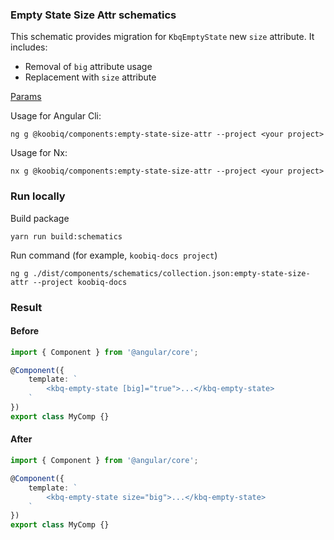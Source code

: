 ### Empty State Size Attr schematics

This schematic provides migration for `KbqEmptyState` new `size` attribute. It includes:

-   Removal of `big` attribute usage
-   Replacement with `size` attribute

[Params](schema.ts)

Usage for Angular Cli:

```shell
ng g @koobiq/components:empty-state-size-attr --project <your project>
```

Usage for Nx:

```shell
nx g @koobiq/components:empty-state-size-attr --project <your project>
```

### Run locally

Build package

```shell
yarn run build:schematics
```

Run command (for example, `koobiq-docs project`)

```shell
ng g ./dist/components/schematics/collection.json:empty-state-size-attr --project koobiq-docs
```

### Result

#### Before

```ts
import { Component } from '@angular/core';

@Component({
    template: `
        <kbq-empty-state [big]="true">...</kbq-empty-state>
    `
})
export class MyComp {}
```

#### After

```ts
import { Component } from '@angular/core';

@Component({
    template: `
        <kbq-empty-state size="big">...</kbq-empty-state>
    `
})
export class MyComp {}
```
